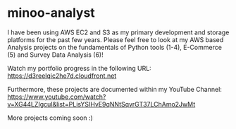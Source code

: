 ﻿# minoo-analyst
 
I have been using AWS EC2 and S3 as my primary development and storage platforms for the past few years.
Please feel free to look at my AWS based Analysis projects on the fundamentals of Python tools (1-4), E-Commerce (5) and Survey Data Analysis (6)!
  
Watch my portfolio progress in the following URL:    
https://d3reelqic2he7d.cloudfront.net  
   
Furthermore, these projects are documented within my YouTube Channel:    
https://www.youtube.com/watch?v=XG44LZIgcuI&list=PLisYSIHvE9qNNtSqvrGT37LChAmo2JwMt
 
More projects coming soon :) 

